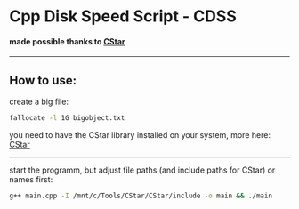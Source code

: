 # Cpp Disk Speed Script - CDSS

#### made possible thanks to [CStar](https://github.com/DeveloperX19/CStar)
---

## How to use:

create a big file:
```bash
fallocate -l 1G bigobject.txt
```

you need to have the CStar library installed on your system, more here: [CStar](https://github.com/DeveloperX19/CStar)

---

start the programm, but adjust file paths (and include paths for CStar) or names first:

```bash
g++ main.cpp -I /mnt/c/Tools/CStar/CStar/include -o main && ./main
```



